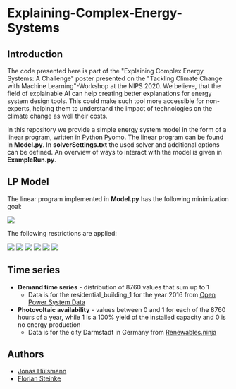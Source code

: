 # Explaining-Complex-Energy-Systems

## Introduction
The code presented here is part of the "Explaining Complex Energy Systems: A Challenge" poster presented on the "Tackling Climate Change with Machine Learning"-Workshop at the NIPS 2020.
We believe, that the field of explainable AI can help creating better explanations for energy system design tools.
This could make such tool more accessible for non-experts, helping them to understand the impact of technologies on the climate change as well their costs.

In this repository we provide a simple energy system model in the form of a linear program, written in Python Pyomo.
The linear program can be found in **Model.py**. 
In **solverSettings.txt** the used solver and additional options can be defined. 
An overview of ways to interact with the model is given in **ExampleRun.py**.

## LP Model
The linear program implemented in **Model.py** has the following minimization goal:

<img src="https://render.githubusercontent.com/render/math?math=\min\limits_{Cap,p} cost = c_{PV} \times Cap_{PV} %2B c_{battery} \times Cap_{battery}^S %2B \sum_{t} c_{buy}(t) \times p_{buy}(t)">

The following restrictions are applied:

<img src="https://render.githubusercontent.com/render/math?math=p_{buy}(t) %2B p_{PV}(t) %2B p_{battery}^{out}(t) - p_{battery}^{in}(t) = Demand(t), \forall t">

<img src="https://render.githubusercontent.com/render/math?math=p_{battery}^{S}(t) = p_{battery}^{S}(t-1) %2B p_{battery}^{in}(t) \times \delta t - p_{battery}^{out}(t) \times \delta t , t \in 2,...,T">

<img src="https://render.githubusercontent.com/render/math?math=0 \leq p_{PV}(t) \leq Cap_{PV} \times availibilty_{PV}(t) \times \delta t, \forall t">

<img src="https://render.githubusercontent.com/render/math?math=0 \leq p_{battery}^{S}(t) \leq Cap_{battery}^S, \forall t">

<img src="https://render.githubusercontent.com/render/math?math=p_{battery}^{S}(0) = p_{battery}^{S}(T)">
  
<img src="https://render.githubusercontent.com/render/math?math=0 \leq p_{buy}(t), \forall t">

## Time series
* **Demand time series** - distribution of 8760 values that sum up to 1
  * Data is for the residential_building_1 for the year 2016 from [Open Power System Data](https://data.open-power-system-data.org/household_data/2020-04-15)
* **Photovoltaic availability** - values between 0 and 1 for each of the 8760 hours of a year, while 1 is a 100% yield of the installed capacity and 0 is no energy production
  * Data is for the city Darmstadt in Germany from [Renewables.ninja](https://www.renewables.ninja/)

## Authors
* [Jonas H&uuml;lsmann](https://www.eins.tu-darmstadt.de/eins/team/jonas-huelsmann)
* [Florian Steinke](https://www.eins.tu-darmstadt.de/eins/team/florian-steinke)
